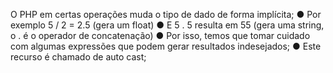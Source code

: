O PHP em certas operações muda o tipo de dado de forma implícita; ● Por exemplo 5 / 2 = 2.5 (gera um float) ● E 5 . 5 resulta em 55 (gera uma string, o . é o operador de concatenação) ● Por isso, temos que tomar cuidado com algumas expressões que podem gerar resultados indesejados; ● Este recurso é chamado de auto cast;